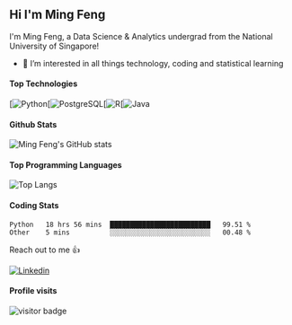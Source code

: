 ## Hi I'm Ming Feng

I'm Ming Feng, a Data Science & Analytics undergrad from the National University of Singapore!

- 👀 I’m interested in all things technology, coding and statistical learning

#### Top Technologies

[![Python](https://img.shields.io/badge/Python-3776AB?style=for-the-badge&logo=python&logoColor=white)[![PostgreSQL](https://img.shields.io/badge/PostgreSQL-316192?style=for-the-badge&logo=postgresql&logoColor=white)[![R](https://img.shields.io/badge/R-276DC3?style=for-the-badge&logo=r&logoColor=white)[![Java](https://img.shields.io/badge/Java-ED8B00?style=for-the-badge&logo=java&logoColor=white)

#### Github Stats
![Ming Feng's GitHub stats](https://github-readme-stats.vercel.app/api?username=MingFengC&count_private=true&show_icons=true&theme=radical)

#### Top Programming Languages
![Top Langs](https://github-readme-stats.vercel.app/api/top-langs/?username=MingFengC&layout=compact&count_private=true&theme=radical)

#### Coding Stats
<!--START_SECTION:waka-->

```text
Python   18 hrs 56 mins  █████████████████████████   99.51 %
Other    5 mins          ░░░░░░░░░░░░░░░░░░░░░░░░░   00.48 %
```

<!--END_SECTION:waka-->

Reach out to me 👍

[![Linkedin](https://img.shields.io/badge/LinkedIn-0077B5?style=for-the-badge&logo=linkedin&logoColor=white)](https://www.linkedin.com/in/mingfengc825/)

#### Profile visits
![visitor badge](https://visitor-badge.glitch.me/badge?page_id=MingFengC.MingFengC)

<!---
MingFengC/MingFengC is a ✨ special ✨ repository because its `README.md` (this file) appears on your GitHub profile.
You can click the Preview link to take a look at your changes.
--->
